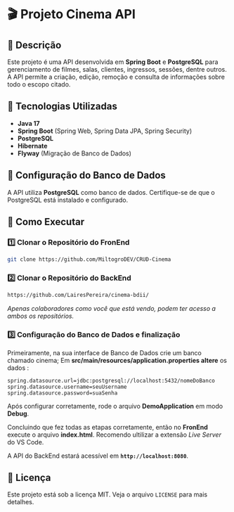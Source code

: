 # 🎬 Projeto Cinema API

## 📌 Descrição

Este projeto é uma API desenvolvida em **Spring Boot** e **PostgreSQL** para gerenciamento de filmes, salas, clientes, ingressos, sessões, dentre outros. A API permite a criação, edição, remoção e consulta de informações sobre todo o escopo citado.

## 🚀 Tecnologias Utilizadas

-   **Java 17**
-   **Spring Boot** (Spring Web, Spring Data JPA, Spring Security)
-   **PostgreSQL**
-   **Hibernate**
-   **Flyway** (Migração de Banco de Dados)

## 📌 Configuração do Banco de Dados

A API utiliza **PostgreSQL** como banco de dados. Certifique-se de que o PostgreSQL está instalado e configurado.

## 🚀 Como Executar

### 1️⃣ Clonar o Repositório do FronEnd

```bash
git clone https://github.com/MiltogroDEV/CRUD-Cinema
```

### 2️⃣ Clonar o Repositório do BackEnd
``` bash
https://github.com/LairesPereira/cinema-bdii/
```
*Apenas colaboradores como você que está vendo, podem ter acesso a ambos os repositórios.*

### 3️⃣ Configuração do Banco de Dados e finalização
Primeiramente, na sua interface de Banco de Dados crie um banco chamado cinema;
Em **src/main/resources/application.properties altere** os dados :
``` properties
spring.datasource.url=jdbc:postgresql://localhost:5432/nomeDoBanco 
spring.datasource.username=seuUsername  
spring.datasource.password=suaSenha  
```

Após configurar corretamente, rode o arquivo **DemoApplication** em modo **Debug**.

Concluindo que fez todas as etapas corretamente, então no **FronEnd** execute o arquivo **index.html**.
Recomendo ultilizar a extensão *Live Server* do VS Code.

A API do BackEnd estará acessível em **`http://localhost:8080`**.

## 📜 Licença

Este projeto está sob a licença MIT. Veja o arquivo `LICENSE` para mais detalhes.
